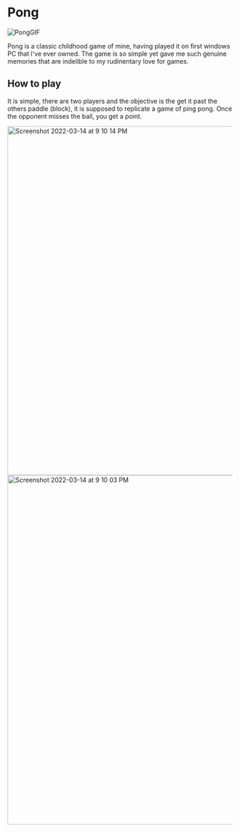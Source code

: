 # Pong

![PongGIF](https://user-images.githubusercontent.com/71420919/158263254-26a752a7-9e86-4699-bf0e-3156fc13340e.gif)


Pong is a classic childhood game of mine, having played it on first windows PC that I've ever owned. The game is so simple yet gave me such genuine memories that are indelible to my rudinentary love for games. 

## How to play

It is simple, there are two players and the objective is the get it past the others paddle (block), it is supposed to replicate a game of ping pong. Once the opponent misses the ball, you get a point. 

<img width="781" alt="Screenshot 2022-03-14 at 9 10 14 PM" src="https://user-images.githubusercontent.com/71420919/158262930-f5b02c12-84c9-4e16-9e26-20ad4a67fa32.png">
<img width="782" alt="Screenshot 2022-03-14 at 9 10 03 PM" src="https://user-images.githubusercontent.com/71420919/158262934-9ac883d5-c874-42c1-baa5-79fd7c94798b.png">
